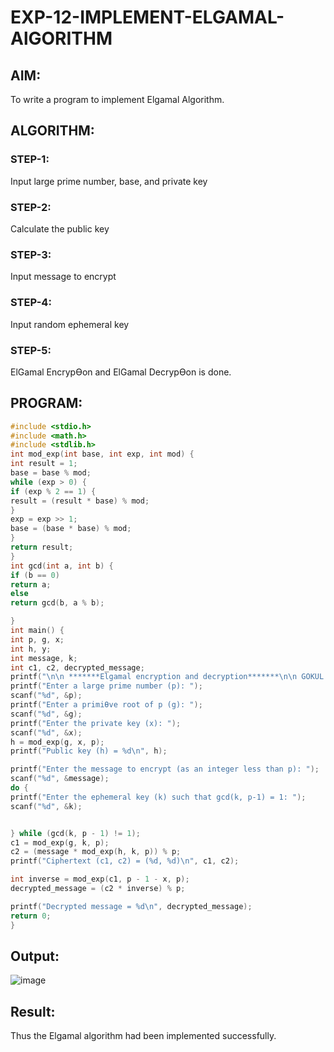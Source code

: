 # EXP-12-IMPLEMENT-ELGAMAL-AlGORITHM

## AIM:
To write a program to implement Elgamal Algorithm.

## ALGORITHM:

### STEP-1: 
Input large prime number, base, and private key
### STEP-2:
Calculate the public key
### STEP-3: 
Input message to encrypt
### STEP-4: 
Input random ephemeral key
### STEP-5: 
ElGamal EncrypƟon and ElGamal DecrypƟon is done.

## PROGRAM:
```c
#include <stdio.h>
#include <math.h>
#include <stdlib.h>
int mod_exp(int base, int exp, int mod) {
int result = 1;
base = base % mod;
while (exp > 0) {
if (exp % 2 == 1) {
result = (result * base) % mod;
}
exp = exp >> 1; 
base = (base * base) % mod;
}
return result;
}
int gcd(int a, int b) {
if (b == 0)
return a;
else
return gcd(b, a % b);

}
int main() {
int p, g, x; 
int h, y;
int message, k; 
int c1, c2, decrypted_message; 
printf("\n\n *******Elgamal encryption and decryption*******\n\n GOKUL J 212222230038\n\n");
printf("Enter a large prime number (p): ");
scanf("%d", &p);
printf("Enter a primiƟve root of p (g): ");
scanf("%d", &g);
printf("Enter the private key (x): ");
scanf("%d", &x);
h = mod_exp(g, x, p);
printf("Public key (h) = %d\n", h);

printf("Enter the message to encrypt (as an integer less than p): ");
scanf("%d", &message);
do {
printf("Enter the ephemeral key (k) such that gcd(k, p-1) = 1: ");
scanf("%d", &k);


} while (gcd(k, p - 1) != 1);
c1 = mod_exp(g, k, p); 
c2 = (message * mod_exp(h, k, p)) % p; 
printf("Ciphertext (c1, c2) = (%d, %d)\n", c1, c2);

int inverse = mod_exp(c1, p - 1 - x, p); 
decrypted_message = (c2 * inverse) % p; 

printf("Decrypted message = %d\n", decrypted_message);
return 0;
}
```
## Output:

![image](https://github.com/user-attachments/assets/430c0226-a0c5-4c41-8fa4-dd6915b4a171)

## Result:
Thus the Elgamal algorithm had been implemented successfully.
